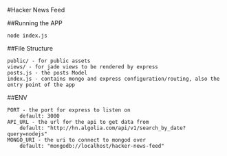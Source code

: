 #Hacker News Feed

##Running the APP
````
node index.js
````

##File Structure
````
public/ - for public assets
views/ - for jade views to be rendered by express
posts.js - the posts Model
index.js - contains mongo and express configuration/routing, also the entry point of the app
````

##ENV
````
PORT - the port for express to listen on
    default: 3000
API_URL - the url for the api to get data from
    default: "http://hn.algolia.com/api/v1/search_by_date?query=nodejs"
MONGO_URI - the uri to connect to mongod over
    default: "mongodb://localhost/hacker-news-feed"
````
